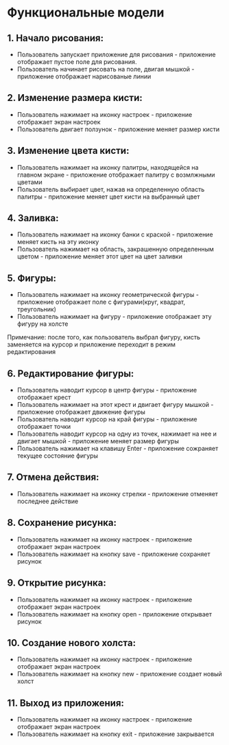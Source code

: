 # Функциональные модели

## 1. Начало рисования:

* Пользователь запускает приложение для рисования - приложение отображает пустое поле для рисования.
* Пользователь начинает рисовать на поле, двигая мышкой - приложение отображает нарисованые линии

## 2. Изменение размера кисти:

* Пользователь нажимает на иконку настроек - приложение отображает экран настроек
* Пользователь двигает ползунок - приложение меняет размер кисти

## 3. Изменение цвета кисти:

* Пользователь нажимает на иконку палитры, находящейся на главном экране - приложение отображает палитру с возмлжными цветами
* Пользователь выбирает цвет, нажав на определенную область палитры - приложение меняет цвет кисти на выбранный цвет

## 4. Заливка:

* Пользователь нажимает на иконку банки с краской - приложение меняет кисть на эту иконку
* Пользователь нажимает на область, закрашенную определенным цветом - приложение меняет этот цвет на цвет заливки 

## 5. Фигуры:

* Пользователь нажимает на иконку геометрической фигуры - приложение отображает поле с фигурами(круг, квадрат, треугольник)
* Пользователь нажимает на фигуру - приложение отображает эту фигуру на холсте

 Примечание: после того, как пользователь выбрал фигуру, кисть заменяется на курсор и приложение переходит в режим редактирования

## 6. Редактирование фигуры:

* Пользователь наводит курсор в центр фигуры - приложение отображает крест
* Пользователь нажимает на этот крест и двигает фигуру мышкой - приложение отображает движение фигуры
* Пользователь наводит курсор на край фигуры - приложение отображает точки
* Пользователь наводит курсор на одну из точек, нажимает на нее и двигает мышкой - приложение меняет размер фигуры
* Пользователь нажимает на клавишу Enter - приложение сожраняет текущее состояние фигуры

## 7. Отмена действия:

* Пользователь нажимает на иконку стрелки - приложение отменяет последнее действие

## 8. Сохранение рисунка:

* Пользователь нажимает на иконку настроек - приложение отображает экран настроек
* Пользователь нажимает на кнопку save - приложение сохраняет рисунок

## 9. Открытие рисунка:

* Пользователь нажимает на иконку настроек - приложение отображает экран настроек
* Пользователь нажимает на кнопку open - приложение открывает рисунок

## 10. Создание нового холста:

* Пользователь нажимает на иконку настроек - приложение отображает экран настроек
* Пользователь нажимает на кнопку new - приложение создает новый холст

## 11. Выход из приложения:

* Пользователь нажимает на иконку настроек - приложение отображает экран настроек
* Пользователь нажимает на кнопку exit - приложение закрывается
